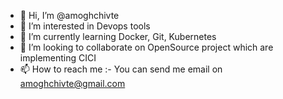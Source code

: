 - 👋 Hi, I’m @amoghchivte
- 👀 I’m interested in Devops tools
- 🌱 I’m currently learning Docker, Git, Kubernetes
- 💞️ I’m looking to collaborate on OpenSource project which are implementing CICI
- 📫 How to reach me :- You can send me email on amoghchivte@gmail.com

<!---
amoghchivte/amoghchivte is a ✨ special ✨ repository because its `README.md` (this file) appears on your GitHub profile.
You can click the Preview link to take a look at your changes.
--->
